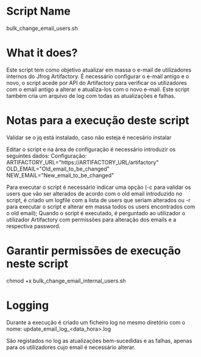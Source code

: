 # Script Name
bulk_change_email_users.sh

# What it does?
Este script tem como objetivo atualizar em massa o e-mail de utilizadores internos do Jfrog Artifactory.
É necessário configurar o e-mail antigo e o novo, o script acede por API do Artifactory para verificar os utilizadores com o email antigo a alterar e atualiza-los com o novo e-mail.
Este script também cria um arquivo de log com todas as atualizações e falhas.


# Notas para a execução deste script
Validar se o jq está instalado, caso não esteja é necesário instalar

Editar o script e na área de configuração é necessário introduzir os seguintes dados:
        Configuração:
        ARTIFACTORY_URL="https://ARTIFACTORY_URL/artifactory"
        OLD_EMAIL="Old_email_to_be_changed"
        NEW_EMAIL="New_email_to_be_changed"

Para executar o script é necessário indicar uma opção (-c para validar os users que vão ser alterados de acordo com o old email introduzido no script, é criado um logfile com a lista de users que seriam alterados ou -r para executar o script e alterar em massa todos os users encontrados com o old email);
Quando o script é executado, é perguntado ao utilizador o utilizador Artifactory com permissões para alteração dos emails e a respectiva password.

# Garantir permissões de execução neste script
chmod +x bulk_change_email_internal_users.sh

# Logging
Durante a execução é criado um ficheiro log no mesmo diretório com o nome: update_email_log_<data_hora>.log

São registados no log as atualizações bem-sucedidas e as falhas, apenas para os utilizadores cujo email é necessário alterar.

